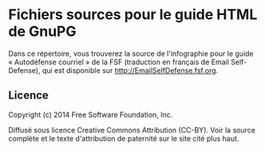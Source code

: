 Fichiers sources pour le guide HTML de GnuPG
============================================

Dans ce répertoire, vous trouverez la source de l'infographie pour le
guide « Autodéfense courriel » de la FSF (traduction en français de Email
Self-Defense), qui est disponible sur <http://EmailSelfDefense.fsf.org>.

Licence
-------

Copyright (c) 2014 Free Software Foundation, Inc.

Diffusé sous licence Creative Commons Attribution (CC-BY). Voir la source
complète et le texte d'attribution de paternité sur le site cité plus haut.
